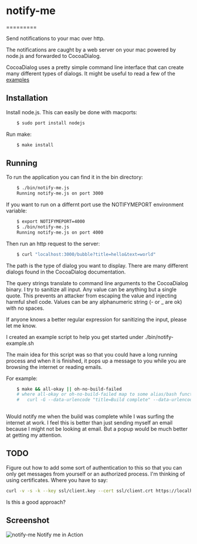 # notify-me
=========

Send notifications to your mac over http.

The notifications are caught by a web server on your mac powered by node.js and forwarded to CocoaDialog.

CocoaDialog uses a pretty simple command line interface that can create many different types of dialogs.
It might be useful to read a few of the [examples](http://mstratman.github.com/cocoadialog/#examples)

## Installation
Install node.js.  This can easily be done with macports:
```bash
    $ sudo port install nodejs
```

Run make:
```bash
    $ make install
```

## Running
To run the application you can find it in the bin directory:
```bash
    $ ./bin/notify-me.js
    Running notify-me.js on port 3000
```

If you want to run on a differnt port use the NOTIFYMEPORT environment variable:
```bash
    $ export NOTIFYMEPORT=4000
    $ ./bin/notify-me.js
    Running notify-me.js on port 4000
```

Then run an http request to the server:
```bash
    $ curl "localhost:3000/bubble?title=hello&text=world"
```
The path is the type of dialog you want to display.  There are many different dialogs found in the CocoaDialog documentation.

The query strings translate to command line arguments to the CocoaDialog binary.
I try to sanitize all input.  Any value can be anything but a single quote.  This prevents an attacker from escaping the value and injecting harmful shell code.
Values can be any alphanumeric string (- or _ are ok) with no spaces.

If anyone knows a better regular expression for sanitizing the input, please let me know.

I created an example script to help you get started under ./bin/notify-example.sh

The main idea for this script was so that you could have a long running process and when it is finished, it pops up a message to you while you are browsing the internet or reading emails.

For example:
```bash
    $ make && all-okay || oh-no-build-failed
    # where all-okay or oh-no-build-failed map to some alias/bash function: 
    #   curl -G --data-urlencode "title=Build complete" --data-urlencode "text=`date`" 1.2.3.4:3000/ok-msgbox
    
```
Would notify me when the build was complete while I was surfing the internet at work.
I feel this is better than just sending myself an email because I might not be looking at email.
But a popup would be much better at getting my attention.

## TODO
Figure out how to add some sort of authentication to this so that you can only get messages from yourself
  or an authorized process.  I'm thinking of using certificates.  Where you have to say:
```bash
curl -v -s -k --key ssl/client.key --cert ssl/client.crt https://localhost:5678/...  
```
Is this a good approach?

## Screenshot
![notify-me Notify me in Action](/joeheyming/notify-me/blob/master/notify-me-in-action.png?raw=true)
